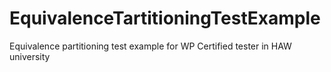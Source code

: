 # EquivalenceTartitioningTestExample
Equivalence partitioning test example for WP Certified tester in HAW university
